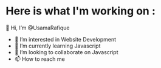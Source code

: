 # Here is what I'm working on :





👋 Hi, I’m @UsamaRafique
- 👀 I’m interested in Website Development
- 🌱 I’m currently learning Javascript 
- 💞️ I’m looking to collaborate on Javascript
- 📫 How to reach me 
